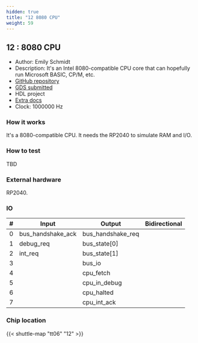 ```yaml
---
hidden: true
title: "12 8080 CPU"
weight: 59
---
```


## 12 : 8080 CPU

* Author: Emily Schmidt
* Description: It's an Intel 8080-compatible CPU core that can hopefully run Microsoft BASIC, CP/M, etc.
* [GitHub repository](https://github.com/aiju/tt06-aiju-8080)
* [GDS submitted](https://github.com/aiju/tt06-aiju-8080/actions/runs/8695486161)
* HDL project
* [Extra docs]()
* Clock: 1000000 Hz

<!---

This file is used to generate your project datasheet. Please fill in the information below and delete any unused
sections.

You can also include images in this folder and reference them in the markdown. Each image must be less than
512 kb in size, and the combined size of all images must be less than 1 MB.
-->


### How it works

It's a 8080-compatible CPU. It needs the RP2040 to simulate RAM and I/O.

### How to test

TBD

### External hardware

RP2040.


### IO

| #             | Input    | Output   | Bidirectional   |
| ------------- | -------- | -------- | --------------- |
| 0 | bus_handshake_ack  | bus_handshake_req  |      |
| 1 | debug_req  | bus_state[0]  |      |
| 2 | int_req  | bus_state[1]  |      |
| 3 |   | bus_io  |      |
| 4 |   | cpu_fetch  |      |
| 5 |   | cpu_in_debug  |      |
| 6 |   | cpu_halted  |      |
| 7 |   | cpu_int_ack  |      |


### Chip location

{{< shuttle-map "tt06" "12" >}}
